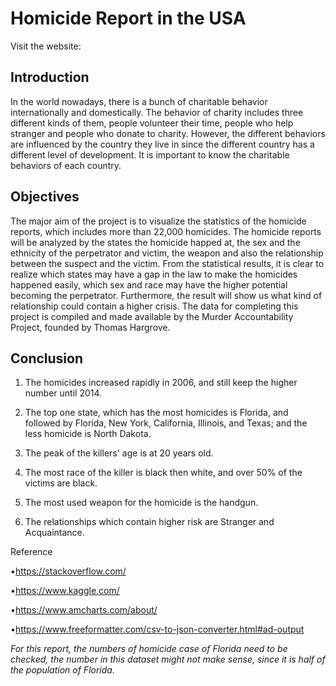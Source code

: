 # Homicide Report in the USA

Visit the website:

## Introduction

In the world nowadays, there is a bunch of charitable behavior internationally and domestically. The behavior of charity includes three different kinds of them, people volunteer their time, people who help stranger and people who donate to charity. However, the different behaviors are influenced by the country they live in since the different country has a different level of development. It is important to know the charitable behaviors of each country.

## Objectives

The major aim of the project is to visualize the statistics of the homicide reports, which includes more than 22,000 homicides. The homicide reports will be analyzed by the states the homicide happed at, the sex and the ethnicity of the perpetrator and victim, the weapon and also the relationship between the suspect and the victim. From the statistical results, it is clear to realize which states may have a gap in the law to make the homicides happened easily, which sex and race may have the higher potential becoming the perpetrator. Furthermore, the result will show us what kind of relationship could contain a higher crisis. The data for completing this project is compiled and made available by the Murder Accountability Project, founded by Thomas Hargrove.

## Conclusion

1. The homicides increased rapidly in 2006, and still keep the higher number until 2014.

2. The top one state, which has the most homicides is Florida, and followed by Florida, New York, California, Illinois, and Texas; and the less homicide is North Dakota.

3. The peak of the killers' age is at 20 years old.

4. The most race of the killer is black then white, and over 50% of the victims are black.

5. The most used weapon for the homicide is the handgun.

6. The relationships which contain higher risk are Stranger and Acquaintance.

Reference

•https://stackoverflow.com/

•https://www.kaggle.com/

•https://www.amcharts.com/about/

•https://www.freeformatter.com/csv-to-json-converter.html#ad-output

*For this report, the numbers of homicide case of Florida need to be checked, the number in this dataset might not make sense, since it is half of the population of Florida.*

